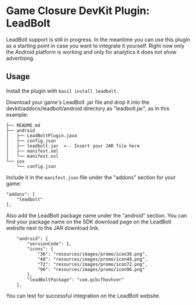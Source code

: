 # Game Closure DevKit Plugin: LeadBolt

LeadBolt support is still in progress.  In the meantime you can use this plugin as
a starting point in case you want to integrate it yourself.  Right now only the
Android platform is working and only for analytics it does not show advertising.

## Usage

Install the plugin with `basil install leadbolt`.

Download your game's LeadBolt .jar file and drop it into the devkit/addons/leadbolt/android directory as "leadbolt.jar", as in this example:

~~~
├── README.md
├── android
│   ├── LeadBoltPlugin.java
│   ├── config.json
│   ├── leadbolt.jar  <-- Insert your JAR file here
│   ├── manifest.xml
│   └── manifest.xsl
└── ios
    └── config.json
~~~

Include it in the `manifest.json` file under the "addons" section for your game:

~~~
"addons": [
	"leadbolt"
],
~~~

Also add the LeadBolt package name under the "android" section.  You can find
your package name on the SDK download page on the LeadBolt website next to the
JAR download link.

~~~
	"android": {
		"versionCode": 1,
		"icons": {
			"36": "resources/images/promo/icon36.png",
			"48": "resources/images/promo/icon48.png",
			"72": "resources/images/promo/icon72.png",
			"96": "resources/images/promo/icon96.png"
		},
		"leadBoltPackage": "com.qcbcfhovhver"
	},
~~~

You can test for successful integration on the LeadBolt website.

